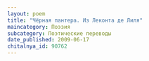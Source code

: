 ```yaml
---
layout: poem
title: "Чёрная пантера. Из Леконта де Лиля"
maincategory: Поэзия
subcategory: Поэтические переводы
date_published: 2009-06-17
chitalnya_id: 90762
---
```








